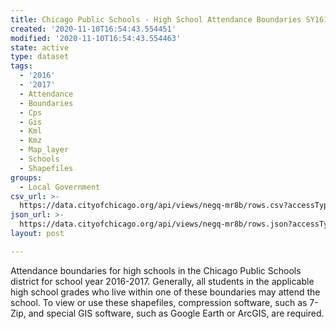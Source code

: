 ```yaml
---
title: Chicago Public Schools - High School Attendance Boundaries SY1617
created: '2020-11-10T16:54:43.554451'
modified: '2020-11-10T16:54:43.554463'
state: active
type: dataset
tags:
  - '2016'
  - '2017'
  - Attendance
  - Boundaries
  - Cps
  - Gis
  - Kml
  - Kmz
  - Map_layer
  - Schools
  - Shapefiles
groups:
  - Local Government
csv_url: >-
  https://data.cityofchicago.org/api/views/negq-mr8b/rows.csv?accessType=DOWNLOAD
json_url: >-
  https://data.cityofchicago.org/api/views/negq-mr8b/rows.json?accessType=DOWNLOAD
layout: post

---
```

Attendance boundaries for high schools in the Chicago Public Schools district for school year 2016-2017. Generally, all students in the applicable high school grades who live within one of these boundaries may attend the school. To view or use these shapefiles, compression software, such as 7-Zip, and special GIS software, such as Google Earth or ArcGIS, are required.
